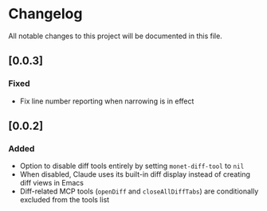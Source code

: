 # Changelog

All notable changes to this project will be documented in this file.

## [0.0.3]

### Fixed
  - Fix line number reporting when narrowing is in effect

## [0.0.2]

### Added
  - Option to disable diff tools entirely by setting `monet-diff-tool` to `nil`
  - When disabled, Claude uses its built-in diff display instead of creating diff views in Emacs
  - Diff-related MCP tools (`openDiff` and `closeAllDiffTabs`) are conditionally excluded from the tools list
